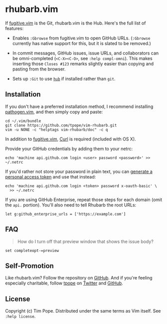 # rhubarb.vim

If [fugitive.vim][] is the Git, rhubarb.vim is the Hub.  Here's the full list
of features:

* Enables `:Gbrowse` from fugitive.vim to open GitHub URLs.  (`:Gbrowse`
  currently has native support for this, but it is slated to be removed.)

* In commit messages, GitHub issues, issue URLs, and collaborators can be
  omni-completed (`<C-X><C-O>`, see `:help compl-omni`).  This makes inserting
  those `Closes #123` remarks slightly easier than copying and pasting from
  the browser.

* Sets up `:Git` to use [`hub`](https://github.com/github/hub) if installed
  rather than `git`.

[fugitive.vim]: https://github.com/tpope/vim-fugitive

## Installation

If you don't have a preferred installation method, I recommend
installing [pathogen.vim](https://github.com/tpope/vim-pathogen), and
then simply copy and paste:

    cd ~/.vim/bundle
    git clone https://github.com/tpope/vim-rhubarb.git
    vim -u NONE -c "helptags vim-rhubarb/doc" -c q

In addition to [fugitive.vim][], [Curl](http://curl.haxx.se/) is
required (included with OS X).

Provide your GitHub credentials by adding them to your netrc:

    echo 'machine api.github.com login <user> password <password>' >> ~/.netrc

If you'd rather not store your password in plain text, you can
[generate a personal access token](https://github.com/settings/tokens/new)
and use that instead:

    echo 'machine api.github.com login <token> password x-oauth-basic' \
      >> ~/.netrc

If you are using GitHub Enterprise, repeat those steps for each domain (omit
the `api.` portion). You'll also need to tell Rhubarb the root URLs:

    let g:github_enterprise_urls = ['https://example.com']

## FAQ

> How do I turn off that preview window that shows the issue body?

    set completeopt-=preview

## Self-Promotion

Like rhubarb.vim? Follow the repository on
[GitHub](https://github.com/tpope/vim-rhubarb).  And if
you're feeling especially charitable, follow [tpope](http://tpo.pe/) on
[Twitter](http://twitter.com/tpope) and
[GitHub](https://github.com/tpope).

## License

Copyright (c) Tim Pope.  Distributed under the same terms as Vim itself.
See `:help license`.
